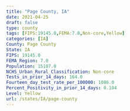 ```yaml
---
title: "Page County, IA"
date: 2021-04-25
draft: false
type: county
tags: [FIPS:19145.0,FEMA:7.0,Non-core,Yellow]
categories: [IA]
County: Page County
State: IA
FIPS: 19145.0
FEMA_Region: 7.0
Population: 15107.0
NCHS_Urban_Rural_Classification: Non-core
Tests_in_prior_14_days: 164.0
Fourteen_day_test_rate_per_100000: 1086.0
Percent_Positivity_in_prior_14_days: 0.104
Level: Yellow
url: /states/IA/page-county
---
```



